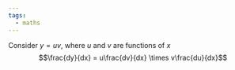 ```yaml
---
tags:
  - maths
---
```


Consider $y=uv$, where $u$ and $v$ are functions of $x$ 
$$\frac{dy}{dx} = u\frac{dv}{dx} \times v\frac{du}{dx}$$
